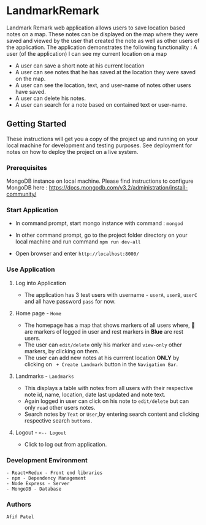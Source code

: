 # LandmarkRemark

Landmark Remark web application allows users to save location based notes on a map. These notes can be displayed on the map where they were saved and viewed by the user that created the note as well as other users of the application. The application demonstrates the following functionality :
A user (of the application) I can see my current location on a map
- A user can save a short note at his current location
- A user can see notes that he has saved at the location they were saved on the map.
- A user can see the location, text, and user-name of notes other users have saved.
- A user can delete his notes.
- A user can search for a note based on contained text or user-name.

## Getting Started

These instructions will get you a copy of the project up and running on your local machine for development and testing purposes. See deployment for notes on how to deploy the project on a live system.

### Prerequisites

MongoDB instance on local machine. Please find instructions to configure MongoDB here : https://docs.mongodb.com/v3.2/administration/install-community/

### Start Application
                                                          
- In command prompt, start mongo instance with command : `mongod`
                                                         
- In other command prompt, go to the project folder directory on your local machine and run command `npm run dev-all`

- Open browser and enter `http://localhost:8000/`

### Use Application

1. Log into Application 

   - The application has 3 test users with username - `userA`, `userB`, `userC` and all have password `pass` for now.
   
2. Home page -  `Home`

   - The homepage has a map that shows markers of all users where, 📍 are markers of logged in user and rest markers in **Blue** are rest users.  
   - The user can `edit/delete` only his marker and `view-only` other markers, by clicking on them.
   - The user can add new notes at his currrent location **ONLY** by clicking on ` + Create Landmark` button in the `Navigation Bar`.
  
3. Landmarks - `Landmarks`

   - This displays a table with notes from all users with their respective note id, name, location, date last updated and note text.
   - Again logged in user can click on his note to `edit/delete` but can only `read` other users notes.
   - Search notes by `Text` or `User`,by entering search content and clicking respective search `buttons`.
  
4. Logout - `<-- Logout`
   
   - Click to log out from application.
   
### Development Environment
    - React+Redux - Front end libraries
    - npm - Dependency Management
    - Node Express - Server 
    - MongoDB - Database

### Authors
    
    Afif Patel
